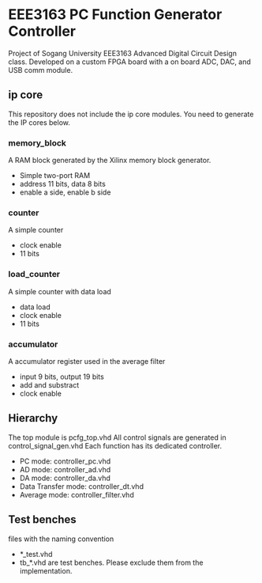 # EEE3163 PC Function Generator Controller
Project of Sogang University EEE3163 Advanced Digital Circuit Design class.
Developed on a custom FPGA board with a on board ADC, DAC, and USB comm module.

## ip core
This repository does not include the ip core modules.
You need to generate the IP cores below.

### memory_block
A RAM block generated by the Xilinx memory block generator.
* Simple two-port RAM
* address 11 bits, data 8 bits
* enable a side, enable b side

### counter
A simple counter
* clock enable
* 11 bits

### load_counter
A simple counter with data load
* data load
* clock enable
* 11 bits

### accumulator
A accumulator register used in the average filter
* input 9 bits, output 19 bits
* add and substract
* clock enable

## Hierarchy
The top module is pcfg_top.vhd
All control signals are generated in control_signal_gen.vhd
Each function has its dedicated controller.
* PC mode: controller_pc.vhd
* AD mode: controller_ad.vhd
* DA mode: controller_da.vhd
* Data Transfer mode: controller_dt.vhd
* Average mode: controller_filter.vhd

## Test benches
files with the naming convention
* *_test.vhd
* tb_*.vhd
are test benches. Please exclude them from the implementation.

